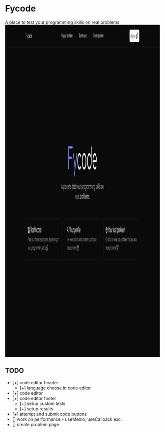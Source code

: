# Fycode

A place to test your programming skills on real problems
<img src="./public/main.png" width="1920" height="1080" alt="main-page" />

## TODO

- [+] code editor header
  - [+] language choose in code editor
- [+] code editor
- [+] code editor footer
  - [+] setup custom tests
  - [+] setup results
- [+] attempt and submit code buttons
- [] work on performance - useMemo, useCallback exc.
- [] create problem page
